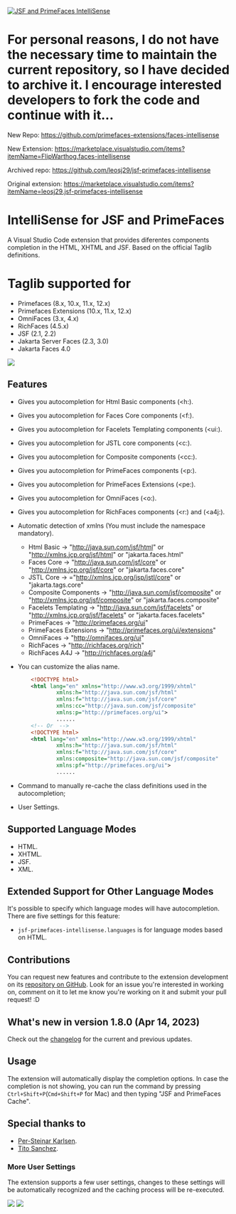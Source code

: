 [![JSF and PrimeFaces IntelliSense](https://i.imgur.com/QkqSYdn.png "JSF and PrimeFaces IntelliSense")](https://github.com/leosj29/jsf-primefaces-intellisense)

# For personal reasons, I do not have the necessary time to maintain the current repository, so I have decided to archive it. I encourage interested developers to fork the code and continue with it...

New Repo: https://github.com/primefaces-extensions/faces-intellisense

New Extension: https://marketplace.visualstudio.com/items?itemName=FlipWarthog.faces-intellisense

Archived repo: https://github.com/leosj29/jsf-primefaces-intellisense

Original extension: https://marketplace.visualstudio.com/items?itemName=leosj29.jsf-primefaces-intellisense


# IntelliSense for JSF and PrimeFaces
A Visual Studio Code extension that provides diferentes components completion in the HTML, XHTML and JSF. Based on the official Taglib definitions.

# Taglib supported for
* Primefaces (8.x, 10.x, 11.x, 12.x)
* Primefaces Extensions (10.x, 11.x, 12.x)
* OmniFaces (3.x, 4.x)
* RichFaces (4.5.x)
* JSF (2.1, 2.2)
* Jakarta Server Faces (2.3, 3.0)
* Jakarta Faces 4.0


![](https://i.imgur.com/r6DrYYu.gif)

## Features
* Gives you autocompletion for Html Basic components (<h:).
* Gives you autocompletion for Faces Core components (<f:).
* Gives you autocompletion for Facelets Templating components (<ui:).
* Gives you autocompletion for JSTL core components (<c:).
* Gives you autocompletion for Composite components (<cc:).
* Gives you autocompletion for PrimeFaces components (<p:).
* Gives you autocompletion for PrimeFaces Extensions (<pe:).
* Gives you autocompletion for OmniFaces (<o:).
* Gives you autocompletion for RichFaces components (<r:) and (<a4j:).

* Automatic detection of xmlns (You must include the namespace mandatory).   
    * Html Basic -> "http://java.sun.com/jsf/html" or "http://xmlns.jcp.org/jsf/html" or "jakarta.faces.html"
    * Faces Core -> "http://java.sun.com/jsf/core" or "http://xmlns.jcp.org/jsf/core" or "jakarta.faces.core"
    * JSTL Core -> ="http://xmlns.jcp.org/jsp/jstl/core" or "jakarta.tags.core"
    * Composite Components -> "http://java.sun.com/jsf/composite" or "http://xmlns.jcp.org/jsf/composite" or "jakarta.faces.composite"
    * Facelets Templating -> "http://java.sun.com/jsf/facelets" or "http://xmlns.jcp.org/jsf/facelets" or "jakarta.faces.facelets"
    * PrimeFaces -> "http://primefaces.org/ui"
    * PrimeFaces Extensions -> "http://primefaces.org/ui/extensions"
    * OmniFaces -> "http://omnifaces.org/ui"
    * RichFaces -> "http://richfaces.org/rich"
    * RichFaces A4J -> "http://richfaces.org/a4j"

* You can customize the alias name.
    ```xml
        <!DOCTYPE html>
        <html lang="en" xmlns="http://www.w3.org/1999/xhtml" 
                xmlns:h="http://java.sun.com/jsf/html"
                xmlns:f="http://java.sun.com/jsf/core" 
                xmlns:cc="http://java.sun.com/jsf/composite" 
                xmlns:p="http://primefaces.org/ui">
                ......
        <!-- Or  -->	
        <!DOCTYPE html>
        <html lang="en" xmlns="http://www.w3.org/1999/xhtml" 
                xmlns:h="http://java.sun.com/jsf/html"
                xmlns:f="http://java.sun.com/jsf/core" 
                xmlns:composite="http://java.sun.com/jsf/composite" 
                xmlns:pf="http://primefaces.org/ui">
                ......
    ```
* Command to manually re-cache the class definitions used in the autocompletion;
* User Settings.

## Supported Language Modes
* HTML.
* XHTML.
* JSF.
* XML.

## Extended Support for Other Language Modes

It's possible to specify which language modes will have autocompletion. There are five settings for this feature:
* `jsf-primefaces-intellisense.languages` is for language modes based on HTML.


## Contributions
You can request new features and contribute to the extension development on its [repository on GitHub](https://github.com/leosj29/jsf-primefaces-intellisense/issues). Look for an issue you're interested in working on, comment on it to let me know you're working on it and submit your pull request! :D

## What's new in version 1.8.0 (Apr 14, 2023)

Check out the [changelog](https://github.com/leosj29/jsf-primefaces-intellisense/blob/master/CHANGELOG.md) for the current and previous updates.

## Usage
The extension will automatically display the completion options. In case the completion is not showing, you can run the command by pressing `Ctrl+Shift+P`(`Cmd+Shift+P` for Mac) and then typing "JSF and PrimeFaces Cache".

## Special thanks to
* [Per-Steinar Karlsen](https://github.com/per-steinar). 
* [Tito Sanchez](https://github.com/tmsanchez). 


### More User Settings
The extension supports a few user settings, changes to these settings will be automatically recognized and the caching process will be re-executed.


![](https://i.imgur.com/blwBYrK.gif)
![](https://i.imgur.com/WK8Kr5r.gif)
